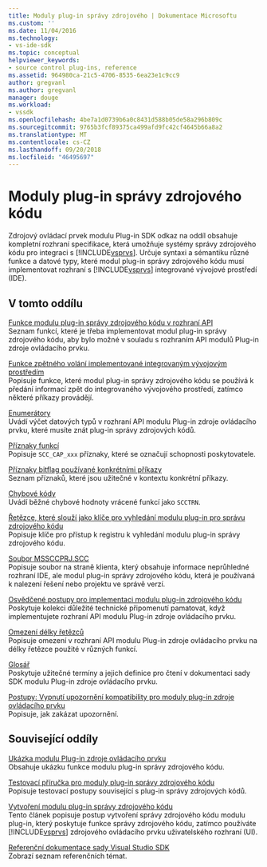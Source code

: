 ```yaml
---
title: Moduly plug-in správy zdrojového | Dokumentace Microsoftu
ms.custom: ''
ms.date: 11/04/2016
ms.technology:
- vs-ide-sdk
ms.topic: conceptual
helpviewer_keywords:
- source control plug-ins, reference
ms.assetid: 964980ca-21c5-4706-8535-6ea23e1c9cc9
author: gregvanl
ms.author: gregvanl
manager: douge
ms.workload:
- vssdk
ms.openlocfilehash: 4be7a1d0739b6a0c8431d588b05de58a296b809c
ms.sourcegitcommit: 9765b3fcf89375ca499afd9fc42cf4645b66a8a2
ms.translationtype: MT
ms.contentlocale: cs-CZ
ms.lasthandoff: 09/20/2018
ms.locfileid: "46495697"
---
```

# <a name="source-control-plug-ins"></a>Moduly plug-in správy zdrojového kódu
Zdrojový ovládací prvek modulu Plug-in SDK odkaz na oddíl obsahuje kompletní rozhraní specifikace, která umožňuje systémy správy zdrojového kódu pro integraci s [!INCLUDE[vsprvs](../code-quality/includes/vsprvs_md.md)]. Určuje syntaxi a sémantiku různé funkce a datové typy, které modul plug-in správy zdrojového kódu musí implementovat rozhraní s [!INCLUDE[vsprvs](../code-quality/includes/vsprvs_md.md)] integrované vývojové prostředí (IDE).  
  
## <a name="in-this-section"></a>V tomto oddílu  
 [Funkce modulu plug-in správy zdrojového kódu v rozhraní API](../extensibility/source-control-plug-in-api-functions.md)  
 Seznam funkcí, které je třeba implementovat modul plug-in správy zdrojového kódu, aby bylo možné v souladu s rozhraním API modulů Plug-in zdroje ovládacího prvku.  
  
 [Funkce zpětného volání implementované integrovaným vývojovým prostředím](../extensibility/callback-functions-implemented-by-the-ide.md)  
 Popisuje funkce, které modul plug-in správy zdrojového kódu se používá k předání informací zpět do integrovaného vývojového prostředí, zatímco některé příkazy provádějí.  
  
 [Enumerátory](../extensibility/enumerators.md)  
 Uvádí výčet datových typů v rozhraní API modulu Plug-in zdroje ovládacího prvku, které musíte znát plug-in správy zdrojových kódů.  
  
 [Příznaky funkcí](../extensibility/capability-flags.md)  
 Popisuje `SCC_CAP_xxx` příznaky, které se označují schopnosti poskytovatele.  
  
 [Příznaky bitflag používané konkrétními příkazy](../extensibility/bitflags-used-by-specific-commands.md)  
 Seznam příznaků, které jsou užitečné v kontextu konkrétní příkazy.  
  
 [Chybové kódy](../extensibility/error-codes.md)  
 Uvádí běžné chybové hodnoty vrácené funkcí jako `SCCTRN`.  
  
 [Řetězce, které slouží jako klíče pro vyhledání modulu plug-in pro správu zdrojového kódu](../extensibility/strings-used-as-keys-for-finding-a-source-control-plug-in.md)  
 Popisuje klíče pro přístup k registru k vyhledání modulu plug-in správy zdrojového kódu.  
  
 [Soubor MSSCCPRJ.SCC](../extensibility/mssccprj-scc-file.md)  
 Popisuje soubor na straně klienta, který obsahuje informace neprůhledné rozhraní IDE, ale modul plug-in správy zdrojového kódu, která je používaná k nalezení řešení nebo projektu ve správě verzí.  
  
 [Osvědčené postupy pro implementaci modulu plug-in zdrojového kódu](../extensibility/best-practices-for-implementing-a-source-control-plug-in.md)  
 Poskytuje kolekci důležité technické připomenutí pamatovat, když implementujete rozhraní API modulu Plug-in zdroje ovládacího prvku.  
  
 [Omezení délky řetězců](../extensibility/restrictions-on-string-lengths.md)  
 Popisuje omezení v rozhraní API modulu Plug-in zdroje ovládacího prvku na délky řetězce použité v různých funkcí.  
  
 [Glosář](../extensibility/source-control-plug-in-glossary.md)  
 Poskytuje užitečné termíny a jejich definice pro čtení v dokumentaci sady SDK modulu Plug-in zdroje ovládacího prvku.  
  
 [Postupy: Vypnutí upozornění kompatibility pro moduly plug-in zdroje ovládacího prvku](../extensibility/how-to-turn-off-compatibility-warnings-for-source-control-plug-ins.md)  
 Popisuje, jak zakázat upozornění.  
  
## <a name="related-sections"></a>Související oddíly  
 [Ukázka modulu Plug-in zdroje ovládacího prvku](https://www.microsoft.com/download/details.aspx?id=55984)  
 Obsahuje ukázku funkce modulu plug-in správy zdrojového kódu.  
  
 [Testovací příručka pro moduly plug-in správy zdrojového kódu](../extensibility/internals/test-guide-for-source-control-plug-ins.md)  
 Popisuje testovací postupy související s plug-in správy zdrojových kódů.  
  
 [Vytvoření modulu plug-in správy zdrojového kódu](../extensibility/internals/creating-a-source-control-plug-in.md)  
 Tento článek popisuje postup vytvoření správy zdrojového kódu modulu plug-in, který poskytuje funkce správy zdrojového kódu, zatímco používáte [!INCLUDE[vsprvs](../code-quality/includes/vsprvs_md.md)] zdrojového ovládacího prvku uživatelského rozhraní (UI).  
  
 [Referenční dokumentace sady Visual Studio SDK](../extensibility/visual-studio-sdk-reference.md)  
 Zobrazí seznam referenčních témat.